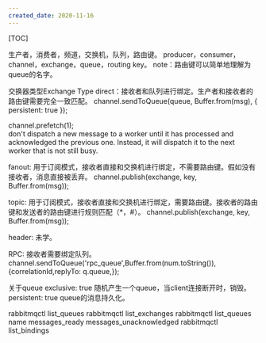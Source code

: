 ```yaml
---
created_date: 2020-11-16
---
```


[TOC]

生产者，消费者，频道，交换机，队列，路由键。
producer，consumer，channel，exchange，queue，routing key。
note：路由键可以简单地理解为queue的名字。

交换器类型Exchange Type
direct：接收者和队列进行绑定。生产者和接收者的路由键需要完全一致匹配。
channel.sendToQueue(queue, Buffer.from(msg), { persistent: true });

channel.prefetch(1);\
don't dispatch a new message to a worker until it has processed and acknowledged the previous one.
Instead, it will dispatch it to the next worker that is not still busy.

fanout: 用于订阅模式，接收者直接和交换机进行绑定，不需要路由键。假如没有接收者，消息直接被丢弃。
channel.publish(exchange, key, Buffer.from(msg));

topic: 用于订阅模式，接收者直接和交换机进行绑定，需要路由键。接收者的路由键和发送者的路由键进行规则匹配（\*，#）。
channel.publish(exchange, key, Buffer.from(msg));

header: 未学。

RPC: 接收者需要绑定队列。
channel.sendToQueue('rpc_queue',Buffer.from(num.toString()), {correlationId,replyTo: q.queue,});

关于queue
exclusive: true 随机产生一个queue，当client连接断开时，销毁。
persistent: true queue的消息持久化。

rabbitmqctl list_queues
rabbitmqctl list_exchanges
rabbitmqctl list_queues name messages_ready messages_unacknowledged
rabbitmqctl list_bindings

